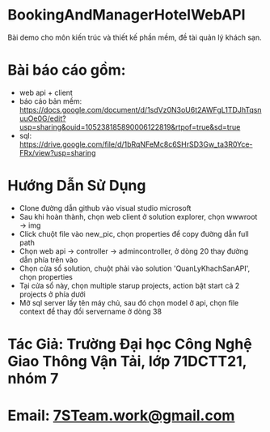 ﻿# BookingAndManagerHotelWebAPI
 Bài demo cho môn kiến trúc và thiết kế phần mềm, đề tài quản lý khách sạn.
 # Bài báo cáo gồm:
 - web api + client
 - báo cáo bản mềm: https://docs.google.com/document/d/1sdVz0N3oU6t2AWFgL1TDJhTqsnuuOe0G/edit?usp=sharing&ouid=105238185890006122819&rtpof=true&sd=true
 - sql: https://drive.google.com/file/d/1bRqNFeMc8c6SHrSD3Gw_ta3R0Yce-FRx/view?usp=sharing
# Hướng Dẫn Sử Dụng
- Clone đường dẫn github vào visual studio microsoft
- Sau khi hoàn thành, chọn web client ở solution explorer, chọn wwwroot -> img
- Click chuột file vào new_pic, chọn properties để copy đường dẫn full path
- Chọn web api -> controller -> admincontroller, ở dòng 20 thay đường dẫn phía trên vào
- Chọn cửa sổ solution, chuột phải vào solution 'QuanLyKhachSanAPI', chọn properties
- Tại cửa sổ này, chọn multiple starup projects, action bật start cả 2 projects ở phía dưới
- Mở sql server lấy tên máy chủ, sau đó chọn model ở api, chọn file context để thay đổi servername ở dòng 38
# Tác Giả: Trường Đại học Công Nghệ Giao Thông Vận Tải, lớp 71DCTT21, nhóm 7
# Email: 7STeam.work@gmail.com
